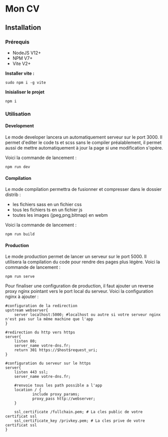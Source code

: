 # Mon CV
## Installation
### Prérequis
* NodeJS V12+
* NPM V7+
* Vite V2+

**Installer vite :**
```shell
sudo npm i -g vite
```

**Inisialiser le projet**
```shell
npm i
````

### Utilisation

#### Development
Le mode developer lancera un automatiquement serveur sur le port 3000. 
Il permet d'editer le code ts et scss sans le compiler préalablement, il permet aussi de mettre automatiquement 
à jour la page si une modification s'opère.

Voici la commande de lancement :
```shell
npm run dev
```

#### Compilation
Le mode compilation permettra de fusionner et compresser dans le dossier distrib :
* les fichiers sass en un fichier css
* tous les fichiers ts en un fichier js
* toutes les images (jpeg,png,bitmap) en webm

Voici la commande de lancement :
```shell
npm run build
```

#### Production
Le mode production permet de lancer un serveur sur le port 5000. 
Il utilisera la compilation du code pour rendre des pages plus légère.
Voici la commande de lancement :

```shell
npm run serve
```
Pour finaliser une configuration de production, il faut ajouter un reverse proxy nginx pointant vers le port local du serveur.
Voici la configuration nginx à ajouter :
```nginx
#configuration de la redirection
upstream webserver{
    server localhost:5000; #localhost ou autre si votre serveur nginx n'est pas sur la même machine que l'app
}

#redirection du http vers https
server{
    listen 80;
    server_name votre-dns.fr;
    return 301 https://$host$request_uri;
}

#configuration du serveur sur le https
server{
    listen 443 ssl;
    server_name votre-dns.fr;
    
    #renvoie tous les path possible a l'app
    location / {
            include proxy_params;
            proxy_pass http://webserver;
    }

    ssl_certificate /fullchain.pem; # La cles public de votre certificat ssl
    ssl_certificate_key /privkey.pem; # La cles prive de votre certificat ssl
}
```
